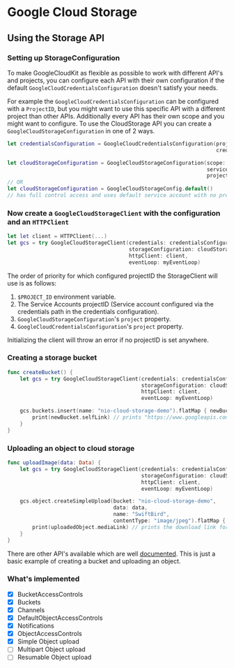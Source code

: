 # Google Cloud Storage

## Using the Storage API

### Setting up StorageConfiguration

To make GoogleCloudKit as flexible as possible to work with different API's and projects,
you can configure each API with their own configuration if the default `GoogleCloudCredentialsConfiguration` doesn't satisfy your needs.

For example the `GoogleCloudCredentialsConfiguration` can be configured with a `ProjectID`, but you might
want to use this specific API with a different project than other APIs. Additionally every API has their own scope and you might want to configure.
To use the CloudStorage API you can create a `GoogleCloudStorageConfiguration` in one of 2 ways.

```swift
let credentialsConfiguration = GoogleCloudCredentialsConfiguration(project: "my-project-1",
                                                                   credentialsFile: "/path/to/service-account.json")

let cloudStorageConfiguration = GoogleCloudStorageConfiguration(scope: [.fullControl, .cloudPlatformReadOnly],
                                                                serviceAccount: "default",
                                                                project: "my-project-2")
// OR
let cloudStorageConfiguration = GoogleCloudStorageConfig.default() 
// has full control access and uses default service account with no project specified.
```

### Now create a `GoogleCloudStorageClient` with the configuration and an `HTTPClient`
```swift
let let client = HTTPClient(...)
let gcs = try GoogleCloudStorageClient(credentials: credentialsConfiguration,
                                       storageConfiguration: cloudStorageConfiguration,
                                       httpClient: client,
                                       eventLoop: myEventLoop)

```
The order of priority for which configured projectID the StorageClient will use is as follows:
1. `$PROJECT_ID` environment variable.
2. The Service Accounts projectID (Service account configured via the credentials path in the credentials configuration).
3. `GoogleCloudStorageConfiguration`'s `project` property.
4. `GoogleCloudCredentialsConfiguration`'s `project` property.

Initializing the client will throw an error if no projectID is set anywhere.

### Creating a storage bucket

```swift
func createBucket() {
    let gcs = try GoogleCloudStorageClient(credentials: credentialsConfiguration,
                                           storageConfiguration: cloudStorageConfiguration,
                                           httpClient: client,
                                           eventLoop: myEventLoop)

    gcs.buckets.insert(name: "nio-cloud-storage-demo").flatMap { newBucket in
        print(newBucket.selfLink) // prints "https://www.googleapis.com/storage/v1/b/nio-cloud-storage-demo"
    }
}
```

### Uploading an object to cloud storage

```swift
func uploadImage(data: Data) {
    let gcs = try GoogleCloudStorageClient(credentials: credentialsConfiguration,
                                           storageConfiguration: cloudStorageConfiguration,
                                           httpClient: client,
                                           eventLoop: myEventLoop)

    gcs.object.createSimpleUpload(bucket: "nio-cloud-storage-demo",
                                  data: data,
                                  name: "SwiftBird",
                                  contentType: "image/jpeg").flatMap { uploadedObject in
        print(uploadedObject.mediaLink) // prints the download link for the image.
    }
}
```

There are other API's available which are well [documented](https://cloud.google.com/storage/docs/json_api/v1/).
This is just a basic example of creating a bucket and uploading an object.

### What's implemented

* [x] BucketAccessControls
* [x] Buckets
* [x] Channels
* [x] DefaultObjectAccessControls
* [x] Notifications
* [x] ObjectAccessControls
* [x] Simple Object upload
* [ ] Multipart Object upload
* [ ] Resumable Object upload
